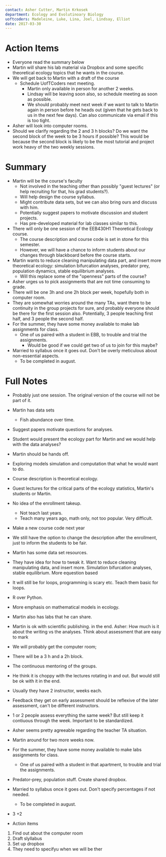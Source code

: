 ```yaml
---
contact: Asher Cutter, Martin Krkosek
department: Ecology and Evolutinoary Biology
uoftcoders: Madeleine, Luke, Lina, Joel, Lindsay, Elliot
date: 2017-03-30
---
```


# Action Items
- Everyone read the summary below
- Martin will share his lab material via Dropbox and some specific theoretical ecology topics that he wants in the course.
- We will get back to Martin with a draft of the course
    - Schedule UofTCoders next meeting.
        - Martin only available in person for another 2 weeks.
        - Lindsay will be leaving soon also, so schedule meeting as soon as possible.
        - We should probably meet next week if we want to talk to Martin again in person before he heads out (given that he gets back to us in the next few days). Can also communicate via email if this is too tight.
- Asher will look into computer rooms.
- Should we clarify regarding the 2 and 3 h blocks? Do we want the second block of the week to be 3 hours if possible? This would be because the second block is likely to be the most tutorial and project work heavy of the two weekly sessions.

# Summary
- Martin will be the course's faculty
    - Not involved in the teaching other than possibly "guest lectures" (or help recruiting for that, his grad students?).
    - Will help design the course syllabus.
    - Might contribute data sets, but we can also bring ours and discuss with him.
    - Potentially suggest papers to motivate discussion and student projects.
    - Has pre-developed material for lab classes similar to this.
- There will only be one session of the EEB430H1 Theoretical Ecology course.
    - The course description and course code is set in stone for this semester.
    - However, we will have a chance to inform students about our changes through blackboard before the course starts.
- Martin wants to reduce cleaning manipulating data part, and insert more theoretical ecology: simulation bifurcation analyses, predator prey, population dynamics, stable equilibrium analyses.
    - Will this replace some of the "openness" parts of the course?
- Asher urges us to pick assignments that are not time consuming to grade.
- There will be one 3h and one 2h block per week, hopefully both in computer room.
- They are somewhat worries around the many TAs, want there to be continuity in the group projects for sure, and probably everyone should be there for the first session also. Potentially, 3 people teaching first half, and 3 people the second half.
- For the summer, they have some money available to make lab assignments for class.
    - One of us paired with a student in EBB, to trouble and trial the assignments.
        - Would be good if we could get two of us to join for this maybe?
- Married to syllabus once it goes out. Don't be overly meticulous about non-essential aspects.
    - To be completed in august.

# Full Notes
- Probably just one session. The original version of the course will not be part of it.
- Martin has data sets
    - Fish abundance over time.
- Suggest papers motivate questions for analyses.
- Student would present the ecology part for Martin and we would help with the data analyses?
- Martin should be hands off.
- Exploring models simulation and computation that what he would want to do.
- Course description is theoretical ecology.
- Guest lectures for the critical parts of the ecology statistics, Martin's students or Martin.
- No idea of the enrollment takeup.
    - Not teach last years.
    - Teach many years ago, math only, not too popular. Very difficult.
- Make a new course code next year
- We still have the option to change the description after the enrollment, just to inform the students to be fair.
- Martin has some data set resources.
- They have idea for how to tweak it. Want to reduce cleaning manipulating data, and insert more. Simulation bifurcation analyses, stable equilibrium. More equestion based
- It will still be for loops, programming is scary etc. Teach them basic for loops.
- R over Python.
- More emphasis on mathematical models in ecology.
- Martin also has labs that he can share.
- Martin is ok with scientific publishing. in the end. Asher: How much is it about the writing vs the analyses. Think about assessment that are easy to mark 
- We will probably get the computer room;
- There will be a 3 h and a 2h block.
- The continuous mentoring of the groups.
- He think it is choppy with the lectures rotating in and out. But would still be ok with it in the end.
- Usually they have 2 instructor,  weeks each.
- Feedback they get on early assessment should be reflexive of the later assessment, can't be different instructors.
- 1 or 2 people assess everything the same week? But still keep it contiuous through the week. Important to be standardized.
- Asher seems pretty agreeable regarding the teacher TA situation.
- Martin around for two more weeks now.
- For the summer, they have some money available to make labs assignments for class.
    - One of us paired with a student in that apartment, to trouble and trial the assignments.
- Predator-prey, population stuff. Create shared dropbox.
- Married to syllabus once it goes out. Don't specify percentages if not needed.
    - To be completed in august.
- 3 +2

- Action items
1. Find out about the computer room
2. Draft slyllabus
3. Set up dropbox
4. They need to specifyu when we will be ther
